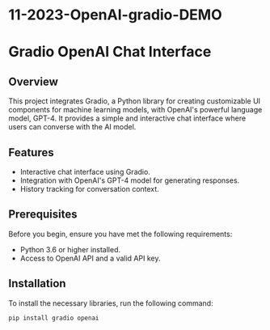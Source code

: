 # 11-2023-OpenAI-gradio-DEMO

# Gradio OpenAI Chat Interface

## Overview
This project integrates Gradio, a Python library for creating customizable UI components for machine learning models, with OpenAI's powerful language model, GPT-4. It provides a simple and interactive chat interface where users can converse with the AI model.

## Features
- Interactive chat interface using Gradio.
- Integration with OpenAI's GPT-4 model for generating responses.
- History tracking for conversation context.

## Prerequisites
Before you begin, ensure you have met the following requirements:
- Python 3.6 or higher installed.
- Access to OpenAI API and a valid API key.

## Installation
To install the necessary libraries, run the following command:
```bash
pip install gradio openai

